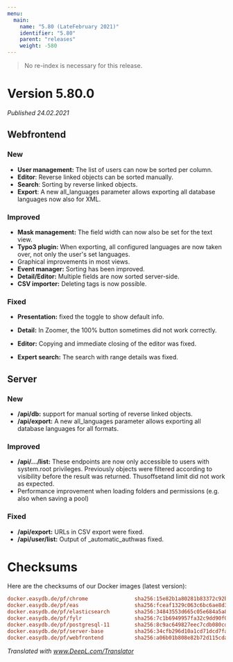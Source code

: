 ```yaml
---
menu:
  main:
    name: "5.80 (LateFebruary 2021)"
    identifier: "5.80"
    parent: "releases"
    weight: -580
---
```


> No re-index is necessary for this release. 

# Version 5.80.0

*Published 24.02.2021*

## Webfrontend

### New

- **User management:** The list of users can now be sorted per column.
- **Editor**: Reverse linked objects can be sorted manually.
- **Search**: Sorting by reverse linked objects.
- **Export**: A new all_languages parameter allows exporting all database languages now also for XML.

### Improved

- **Mask management:** The field width can now also be set for the text view.
- **Typo3 plugin:** When exporting, all configured languages are now taken over, not only the user's set languages.
- Graphical improvements in most views.
- **Event manager:** Sorting has been improved.
- **Detail/Editor:** Multiple fields are now sorted server-side.
- **CSV importer:** Deleting tags is now possible.

### Fixed

- **Presentation:** fixed the toggle to show default info.

- **Detail:** In Zoomer, the 100% button sometimes did not work correctly.
- **Editor:** Copying and immediate closing of the editor was fixed.
- **Expert search:** The search with range details was fixed.

## Server

### New

- **/api/db:** support for manual sorting of reverse linked objects.
- **/api/export:** A new all_languages parameter allows exporting all database languages for all formats.

### Improved

- **/api/.../list:** These endpoints are now only accessible to users with system.root privileges. Previously objects were filtered according to visibility before the result was returned. Thusoffsetand limit did not work as expected.
- Performance improvement when loading folders and permissions (e.g. also when saving a pool) 

### Fixed

- **/api/export:** URLs in CSV export were fixed.
- **/api/user/list:** Output of _automatic_authwas fixed.

# Checksums

Here are the checksums of our Docker images (latest version):

```ini
docker.easydb.de/pf/chrome               sha256:15e82b1a80281b83372c92b0ace52f343bc9eb8457497a76843f3ec8650af8d9
docker.easydb.de/pf/eas                  sha256:fceaf1329c063c6bc6ae8d37e2c2df5076d9aa0d8e2e0f0bf3e51469afd59f7a
docker.easydb.de/pf/elasticsearch        sha256:34843553d665c05e684a5a8c65372c61f232bb3ff5de0767da769b6bb72f99e5
docker.easydb.de/pf/fylr                 sha256:7c1b6949957fa32c9dd90f0710b92b109dd2b298c03aa6d7f5f665eb68594602
docker.easydb.de/pf/postgresql-11        sha256:8c9ac649827eec7cdb080cd2ffb5fcc865066093e95c196f0e529e91a3b07ce5
docker.easydb.de/pf/server-base          sha256:34cfb296d10a1cd71dcd7fa13cbffce8966646959ac76c320f0bb07b3ab8b707
docker.easydb.de/pf/webfrontend          sha256:a06b01b808e82b72d115cdab76a3ac2bccc1b81a62306989eaff4393dc16f4b4
```

*Translated with www.DeepL.com/Translator*